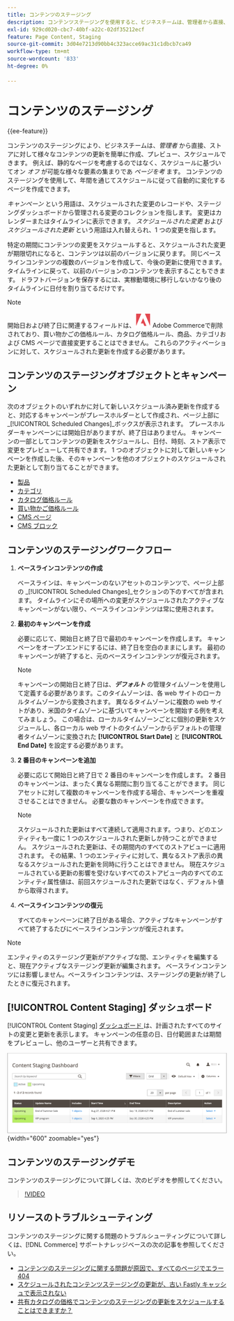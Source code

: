 ```yaml
---
title: コンテンツのステージング
description: コンテンツステージングを使用すると、ビジネスチームは、管理者から直接、ストアに対して様々なコンテンツの更新を簡単に作成、プレビュー、スケジュールできます。
exl-id: 929cd020-cbc7-40bf-a22c-02df35212ecf
feature: Page Content, Staging
source-git-commit: 3d04e7213d90bb4c323acce69ac31c1dbcb7ca49
workflow-type: tm+mt
source-wordcount: '833'
ht-degree: 0%

---
```


# コンテンツのステージング

{{ee-feature}}

コンテンツのステージングにより、ビジネスチームは、_管理者_ から直接、ストアに対して様々なコンテンツの更新を簡単に作成、プレビュー、スケジュールできます。 例えば、静的なページを考慮するのではなく、スケジュールに基づいてオン _オフ_ が可能な様々な要素の集まりであ _ページを考_ ます。 コンテンツのステージングを使用して、年間を通じてスケジュールに従って自動的に変化するページを作成できます。

_キャンペーン_ という用語は、スケジュールされた変更のレコードや、ステージングダッシュボードから管理される変更のコレクションを指します。 変更はカレンダーまたはタイムラインに表示できます。 _スケジュールされた変更_ および _スケジュールされた更新_ という用語は入れ替えられ、1 つの変更を指します。

特定の期間にコンテンツの変更をスケジュールすると、スケジュールされた変更が期限切れになると、コンテンツは以前のバージョンに戻ります。 同じベースラインコンテンツの複数のバージョンを作成して、今後の更新に使用できます。 タイムラインに戻って、以前のバージョンのコンテンツを表示することもできます。 ドラフトバージョンを保存するには、実稼動環境に移行しないかなり後のタイムラインに日付を割り当てるだけです。

>[!NOTE]
>
>開始日および終了日に関連するフィールドは、![Adobe Commerce](../assets/adobe-logo.svg) Adobe Commerceで削除されており、買い物かごの価格ルール、カタログ価格ルール、商品、カテゴリおよび CMS ページで直接変更することはできません。 これらのアクティベーションに対して、スケジュールされた更新を作成する必要があります。

## コンテンツのステージングオブジェクトとキャンペーン

次のオブジェクトのいずれかに対して新しいスケジュール済み更新を作成すると、対応するキャンペーンがプレースホルダーとして作成され、ページ上部に _[!UICONTROL Scheduled Changes]_ボックスが表示されます。 プレースホルダーキャンペーンには開始日がありますが、終了日はありません。 キャンペーンの一部としてコンテンツの更新をスケジュールし、日付、時刻、ストア表示で変更をプレビューして共有できます。 1 つのオブジェクトに対して新しいキャンペーンを作成した後、そのキャンペーンを他のオブジェクトのスケジュールされた更新として割り当てることができます。

- [製品](../catalog/product-scheduled-changes.md)
- [カテゴリ](../catalog/category-scheduled-changes.md)
- [カタログ価格ルール](../merchandising-promotions/price-rule-catalog-scheduled-changes.md)
- [買い物かご価格ルール](../merchandising-promotions/price-rule-cart-scheduled-changes.md)
- [CMS ページ](pages-workspace.md#scheduled-changes)
- [CMS ブロック](blocks.md)

## コンテンツのステージングワークフロー

1. **ベースラインコンテンツの作成**

   ベースラインは、キャンペーンのないアセットのコンテンツで、ページ上部の _[!UICONTROL Scheduled Changes]_セクションの下のすべてが含まれます。 タイムラインにその場所への変更がスケジュールされたアクティブなキャンペーンがない限り、ベースラインコンテンツは常に使用されます。

1. **最初のキャンペーンを作成**

   必要に応じて、開始日と終了日で最初のキャンペーンを作成します。 キャンペーンをオープンエンドにするには、終了日を空白のままにします。 最初のキャンペーンが終了すると、元のベースラインコンテンツが復元されます。

   >[!NOTE]
   >
   >キャンペーンの開始日と終了日は、**_デフォルト_** の管理タイムゾーンを使用して定義する必要があります。このタイムゾーンは、各 web サイトのローカルタイムゾーンから変換されます。 異なるタイムゾーンに複数の web サイトがあり、米国のタイムゾーンに基づいてキャンペーンを開始する例を考えてみましょう。 この場合は、ローカルタイムゾーンごとに個別の更新をスケジュールし、各ローカル web サイトのタイムゾーンからデフォルトの管理者タイムゾーンに変換された **[!UICONTROL Start Date]** と **[!UICONTROL End Date]** を設定する必要があります。

1. **2 番目のキャンペーンを追加**

   必要に応じて開始日と終了日で 2 番目のキャンペーンを作成します。 2 番目のキャンペーンは、まったく異なる期間に割り当てることができます。 同じアセットに対して複数のキャンペーンを作成する場合、キャンペーンを重複させることはできません。 必要な数のキャンペーンを作成できます。

   >[!NOTE]
   >
   >スケジュールされた更新はすべて連続して適用されます。つまり、どのエンティティも一度に 1 つのスケジュールされた更新しか持つことができません。 スケジュールされた更新は、その期間内のすべてのストアビューに適用されます。 その結果、1 つのエンティティに対して、異なるストア表示の異なるスケジュールされた更新を同時に行うことはできません。 現在スケジュールされている更新の影響を受けないすべてのストアビュー内のすべてのエンティティ属性値は、前回スケジュールされた更新ではなく、デフォルト値から取得されます。

1. **ベースラインコンテンツの復元**

   すべてのキャンペーンに終了日がある場合、アクティブなキャンペーンがすべて終了するたびにベースラインコンテンツが復元されます。

>[!NOTE]
>
>エンティティのステージング更新がアクティブな間、エンティティを編集すると、現在アクティブなステージング更新が編集されます。 ベースラインコンテンツには影響しません。ベースラインコンテンツは、ステージングの更新が終了したときに復元されます。

## [!UICONTROL Content Staging] ダッシュボード

[!UICONTROL Content Staging] [ ダッシュボード ](content-staging-dashboard.md) は、計画されたすべてのサイトの変更と更新を表示します。 キャンペーンの任意の日、日付範囲または期間をプレビューし、他のユーザーと共有できます。

![ ステージングダッシュボード ](./assets/content-staging-dashboard-grid.png){width="600" zoomable="yes"}

## コンテンツのステージングデモ

コンテンツのステージングについて詳しくは、次のビデオを参照してください。

>[!VIDEO](https://video.tv.adobe.com/v/343784?quality=12)

## リソースのトラブルシューティング

コンテンツのステージングに関する問題のトラブルシューティングについて詳しくは、[!DNL Commerce] サポートナレッジベースの次の記事を参照してください。

- [ コンテンツのステージングに関する問題が原因で、すべてのページでエラー 404](https://experienceleague.adobe.com/docs/commerce-knowledge-base/kb/troubleshooting/site-down-or-unresponsive/error-404-on-all-pages-due-to-content-staging-issue.html)
- [ スケジュールされたコンテンツステージングの更新が、古い Fastly キャッシュで表示されない ](https://experienceleague.adobe.com/docs/commerce-knowledge-base/kb/troubleshooting/miscellaneous/scheduled-content-staging-updates-not-displayed-with-stale-fastly-cache.html)
- [ 共有カタログの価格でコンテンツのステージングの更新をスケジュールすることはできますか？](https://experienceleague.adobe.com/docs/commerce-knowledge-base/kb/faq/can-i-schedule-content-staging-updates-for-prices-in-a-shared-catalog.html)
